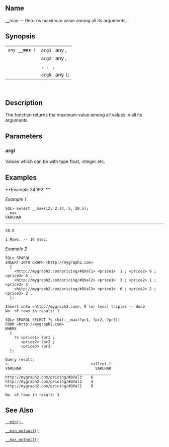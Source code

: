 <div id="fn_nm_max" class="refentry">

<div class="titlepage">

</div>

<div class="refnamediv">

## Name

\_\_max — Returns maximum value among all its arguments.

</div>

<div class="refsynopsisdiv">

## Synopsis

<div id="fsyn___max" class="funcsynopsis">

|                       |                  |
|-----------------------|------------------|
| `any `**`__max`**` (` | `arg1 ` any ,    |
|                       | `arg2 ` any ,    |
|                       | `... ` ,         |
|                       | `argN ` any `)`; |

<div class="funcprototype-spacer">

 

</div>

</div>

</div>

<div id="desc___max" class="refsect1">

## Description

The function returns the maximum value among all values in all its
arguments.

</div>

<div id="params___max" class="refsect1">

## Parameters

<div id="id94431" class="refsect2">

### argI

Values which can be with type float, integer etc.

</div>

</div>

<div id="examples___max" class="refsect1">

## Examples

<div id="ex___max" class="example">

**Example 24.192. **

<div class="example-contents">

<span class="emphasis">*Example 1* </span>

``` screen
SQL> select __max(12, 2.34, 5, 20.5);
__max
VARCHAR
_______________________________________________________________________________

20.5

1 Rows. -- 16 msec.
```

<span class="emphasis">*Example 2*</span>

``` programlisting
SQL> SPARQL
INSERT INTO GRAPH <http://mygraph2.com>
  {
    <http://mygraph2.com/pricing/#QVal1> <price1>  1 ; <price2> 9 ; <price3> 5 .
    <http://mygraph2.com/pricing/#QVal2> <price1>  3 ; <price2> 1 ; <price3> 4 .
    <http://mygraph2.com/pricing/#QVal3> <price1>  6 ; <price2> 2 ; <price3> 2 .
  };

Insert into <http://mygraph2.com>, 9 (or less) triples -- done
No. of rows in result: 1

SQL> SPARQL SELECT ?s (bif:__max(?pr1, ?pr2, ?pr3))
FROM <http://mygraph2.com>
WHERE
  {
    ?s <price1> ?pr1 ;
       <price2> ?pr2 ;
       <price3> ?pr3
  };

Query result:
s                                     callret-1
VARCHAR                                 VARCHAR
_______________________________________________
http://mygraph2.com/pricing/#QVal3    6
http://mygraph2.com/pricing/#QVal2    4
http://mygraph2.com/pricing/#QVal1    9

No. of rows in result: 3
```

</div>

</div>

  

</div>

<div id="seealso___max" class="refsect1">

## See Also

<a href="fn_nm_min.html" class="link" title="__min"><code
class="function">__min() </code></a>

<a href="fn_nm_min_notnull.html" class="link"
title="__min_notnull"><code class="function">__min_notnull() </code></a>

<a href="fn_nm_max_notnull.html" class="link"
title="__max_notnull"><code class="function">__max_notnull() </code></a>

</div>

</div>
